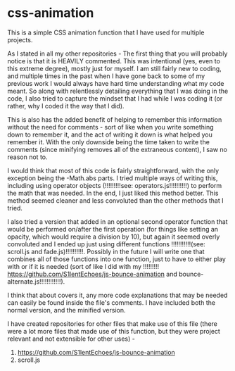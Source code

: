 # css-animation

This is a simple CSS animation function that I have used for multiple projects.

As I stated in all my other repositories - The first thing that you will probably notice is that it is HEAVILY commented.  This was intentional (yes, even to this extreme degree), mostly just for myself.  I am still fairly new to coding, and multiple times in the past when I have gone back to some of my previous work I would always have hard time understanding what my code meant.  So along with relentlessly detailing everything that I was doing in the code, I also tried to capture the mindset that I had while I was coding it (or rather, why I coded it the way that I did).

This is also has the added benefit of helping to remember this information without the need for comments - sort of like when you write something down to remember it, and the act of writing it down is what helped you remember it.  With the only downside being the time taken to write the comments (since minifying removes all of the extraneous content), I saw no reason not to.

I would think that most of this code is fairly straightforward, with the only exception being the -Math.abs parts.  I tried multiple ways of writing this, including using operator objects (!!!!!!!!!see: operators.js!!!!!!!!!!) to perform the math that was needed.  In the end, I just liked this method better.  This method seemed cleaner and less convoluted than the other methods that I tried.

I also tried a version that added in an optional second operator function that would be performed on/after the first operation (for things like setting an opacity, which would require a division by 10), but again it seemed overly convoluted and I ended up just using different functions !!!!!!!!!!!(see: scroll.js and fade.js)!!!!!!!!!!.  Possibly in the future I will write one that combines all of those functions into one function, just to have to either play with or if it is needed (sort of like I did with my !!!!!!!!! https://github.com/S1lentEchoes/js-bounce-animation and bounce-alternate.js!!!!!!!!!!!!).

I think that about covers it, any more code explanations that may be needed can easily be found inside the file's comments.  I have included both the normal version, and the minified version.

I have created repositories for other files that make use of this file (there were a lot more files that made use of this function, but they were project relevant and not extensible for other uses) -

1. https://github.com/S1lentEchoes/js-bounce-animation
2. scroll.js
